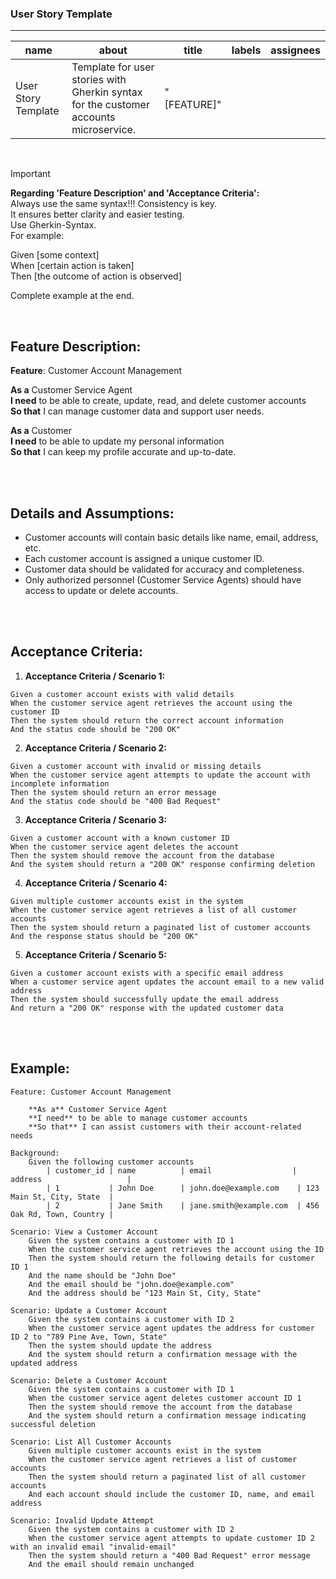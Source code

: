 
### **User Story Template**

---

| name                | about                                                                                                                                                            | title      | labels | assignees |
|---------------------|------------------------------------------------------------------------------------------------------------------------------------------------------------------|------------|--------|-----------|
| User Story Template | Template for user stories with Gherkin syntax for the customer accounts microservice. | "[FEATURE]" |        |           | 



<br>

> [!IMPORTANT]  
> **Regarding 'Feature Description' and 'Acceptance Criteria':**  
> Always use the same syntax!!! Consistency is key.  
> It ensures better clarity and easier testing.  
> Use Gherkin-Syntax.  
> For example:  
> 
> Given [some context]  
> When [certain action is taken]  
> Then [the outcome of action is observed]  
>
> Complete example at the end.

<br>

## **Feature Description:**

**Feature**: Customer Account Management

**As a** Customer Service Agent  
**I need** to be able to create, update, read, and delete customer accounts  
**So that** I can manage customer data and support user needs.

**As a** Customer  
**I need** to be able to update my personal information  
**So that** I can keep my profile accurate and up-to-date.

<br><br>

## **Details and Assumptions:**

- Customer accounts will contain basic details like name, email, address, etc.  
- Each customer account is assigned a unique customer ID.  
- Customer data should be validated for accuracy and completeness.  
- Only authorized personnel (Customer Service Agents) should have access to update or delete accounts.

<br><br>

## **Acceptance Criteria:**

1) **Acceptance Criteria / Scenario 1:**  
```gherkin
Given a customer account exists with valid details
When the customer service agent retrieves the account using the customer ID
Then the system should return the correct account information
And the status code should be "200 OK"
```

2) **Acceptance Criteria / Scenario 2:**  
```gherkin
Given a customer account with invalid or missing details
When the customer service agent attempts to update the account with incomplete information
Then the system should return an error message
And the status code should be "400 Bad Request"
```

3) **Acceptance Criteria / Scenario 3:**  
```gherkin
Given a customer account with a known customer ID
When the customer service agent deletes the account
Then the system should remove the account from the database
And the system should return a "200 OK" response confirming deletion
```

4) **Acceptance Criteria / Scenario 4:**  
```gherkin
Given multiple customer accounts exist in the system
When the customer service agent retrieves a list of all customer accounts
Then the system should return a paginated list of customer accounts
And the response status should be "200 OK"
```

5) **Acceptance Criteria / Scenario 5:**  
```gherkin
Given a customer account exists with a specific email address
When a customer service agent updates the account email to a new valid address
Then the system should successfully update the email address
And return a "200 OK" response with the updated customer data
```

<br><br>

## **Example:**

```gherkin
Feature: Customer Account Management

    **As a** Customer Service Agent  
    **I need** to be able to manage customer accounts  
    **So that** I can assist customers with their account-related needs

Background:  
    Given the following customer accounts  
        | customer_id | name          | email                  | address                   |  
        | 1           | John Doe      | john.doe@example.com    | 123 Main St, City, State  |  
        | 2           | Jane Smith    | jane.smith@example.com  | 456 Oak Rd, Town, Country |  

Scenario: View a Customer Account  
    Given the system contains a customer with ID 1  
    When the customer service agent retrieves the account using the ID  
    Then the system should return the following details for customer ID 1  
    And the name should be "John Doe"  
    And the email should be "john.doe@example.com"  
    And the address should be "123 Main St, City, State"

Scenario: Update a Customer Account  
    Given the system contains a customer with ID 2  
    When the customer service agent updates the address for customer ID 2 to "789 Pine Ave, Town, State"  
    Then the system should update the address  
    And the system should return a confirmation message with the updated address

Scenario: Delete a Customer Account  
    Given the system contains a customer with ID 1  
    When the customer service agent deletes customer account ID 1  
    Then the system should remove the account from the database  
    And the system should return a confirmation message indicating successful deletion

Scenario: List All Customer Accounts  
    Given multiple customer accounts exist in the system  
    When the customer service agent retrieves a list of customer accounts  
    Then the system should return a paginated list of all customer accounts  
    And each account should include the customer ID, name, and email address

Scenario: Invalid Update Attempt  
    Given the system contains a customer with ID 2  
    When the customer service agent attempts to update customer ID 2 with an invalid email "invalid-email"  
    Then the system should return a "400 Bad Request" error message  
    And the email should remain unchanged
```
